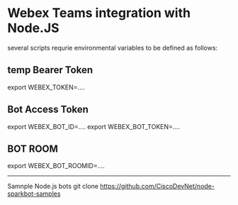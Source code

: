 # Webex Teams integration with Node.JS
several scripts requrie environmental variables to be defined as follows:


## temp Bearer Token
export WEBEX\_TOKEN=....

## Bot Access Token
export WEBEX\_BOT\_ID=....
export WEBEX\_BOT\_TOKEN=....

## BOT ROOM
export WEBEX\_BOT\_ROOMID=....

-----------------
Samnple Node.js bots
git clone https://github.com/CiscoDevNet/node-sparkbot-samples
